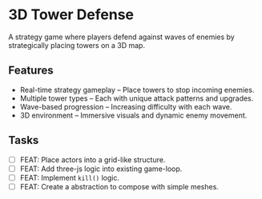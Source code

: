 # 3D Tower Defense

A strategy game where players defend against waves of enemies by strategically placing towers on a 3D map.

## Features

- Real-time strategy gameplay – Place towers to stop incoming enemies.
- Multiple tower types – Each with unique attack patterns and upgrades.
- Wave-based progression – Increasing difficulty with each wave.
- 3D environment – Immersive visuals and dynamic enemy movement.

## Tasks

- [ ] FEAT: Place actors into a grid-like structure.
- [ ] FEAT: Add three-js logic into existing game-loop.
- [ ] FEAT: Implement `kill()` logic.
- [ ] FEAT: Create a abstraction to compose with simple meshes.
